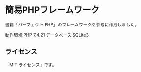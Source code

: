 # 簡易PHPフレームワーク

書籍「パーフェクト PHP」のフレームワークを参考に作成しました。

動作環境
PHP 7.4.21
データベース
SQLite3

## ライセンス

「MIT ライセンス」です。
